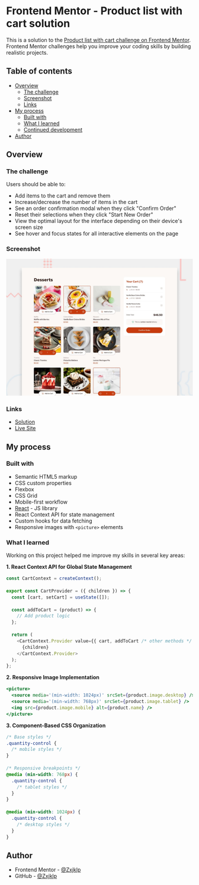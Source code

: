 # Frontend Mentor - Product list with cart solution

This is a solution to the [Product list with cart challenge on Frontend Mentor](https://www.frontendmentor.io/challenges/product-list-with-cart-5MmqLVAp_d). Frontend Mentor challenges help you improve your coding skills by building realistic projects.

## Table of contents

- [Overview](#overview)
  - [The challenge](#the-challenge)
  - [Screenshot](#screenshot)
  - [Links](#links)
- [My process](#my-process)
  - [Built with](#built-with)
  - [What I learned](#what-i-learned)
  - [Continued development](#continued-development)
- [Author](#author)

## Overview

### The challenge

Users should be able to:

- Add items to the cart and remove them
- Increase/decrease the number of items in the cart
- See an order confirmation modal when they click "Confirm Order"
- Reset their selections when they click "Start New Order"
- View the optimal layout for the interface depending on their device's screen size
- See hover and focus states for all interactive elements on the page

### Screenshot

![Desktop Design](./preview.jpg)

### Links

- [Solution](https://www.frontendmentor.io/solutions/product-list-with-cart-VImIymvrdf)
- [Live Site](https://zxjklp.github.io/product-list-with-cart/)

## My process

### Built with

- Semantic HTML5 markup
- CSS custom properties
- Flexbox
- CSS Grid
- Mobile-first workflow
- [React](https://reactjs.org/) - JS library
- React Context API for state management
- Custom hooks for data fetching
- Responsive images with `<picture>` elements

### What I learned

Working on this project helped me improve my skills in several key areas:

**1. React Context API for Global State Management**

```javascript
const CartContext = createContext();

export const CartProvider = ({ children }) => {
  const [cart, setCart] = useState([]);

  const addToCart = (product) => {
    // Add product logic
  };

  return (
    <CartContext.Provider value={{ cart, addToCart /* other methods */ }}>
      {children}
    </CartContext.Provider>
  );
};
```

**2. Responsive Image Implementation**

```jsx
<picture>
  <source media='(min-width: 1024px)' srcSet={product.image.desktop} />
  <source media='(min-width: 768px)' srcSet={product.image.tablet} />
  <img src={product.image.mobile} alt={product.name} />
</picture>
```

**3. Component-Based CSS Organization**

```css
/* Base styles */
.quantity-control {
  /* mobile styles */
}

/* Responsive breakpoints */
@media (min-width: 768px) {
  .quantity-control {
    /* tablet styles */
  }
}

@media (min-width: 1024px) {
  .quantity-control {
    /* desktop styles */
  }
}
```

## Author

- Frontend Mentor - [@Zxjklp](https://www.frontendmentor.io/profile/Zxjklp)
- GitHub - [@Zxjklp](https://github.com/Zxjklp)
